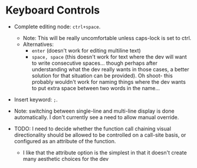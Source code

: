 # Keyboard Controls

- Complete editing node: `ctrl+space`.
  - Note: This will be really uncomfortable unless caps-lock is set to ctrl.
  - Alternatives:
    - `enter` (doesn't work for editing multiline text)
    - `space, space` (this doesn't work for text where the dev will want to write consecutive spaces... though perhaps after understanding what the dev really wants in those cases, a better solution for that situation can be provided). Oh shoot- this probably wouldn't work for naming things where the dev wants to put extra space between two words in the name...

- Insert keyword: `;`.

- Note: switching between single-line and multi-line display is done automatically. I don't currently see a need to allow manual override.

- TODO: I need to decide whether the function call chaining visual directionality should be allowed to be controlled on a call-site basis, or configured as an attribute of the function.
  - I like that the attribute option is the simplest in that it doesn't create many aesthetic choices for the dev
